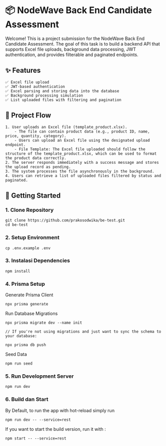# 📦 NodeWave Back End Candidate Assessment

Welcome! This is a project submission for the NodeWave Back End Candidate Assessment. The goal of this task is to build a backend API that supports Excel file uploads, background data processing, JWT authentication, and provides filterable and paginated endpoints.

## ✨ Features

    ✅ Excel file upload
    ✅ JWT-based authentication
    ✅ Excel parsing and storing data into the database
    ✅ Background processing simulation
    ✅ List uploaded files with filtering and pagination

## 📄 Project Flow

    1. User uploads an Excel file (template_product.xlsx).
        - The file can contain product data (e.g., product ID, name, price, quantity, category).
        - Users can upload an Excel file using the designated upload endpoint.
        - File Template: The Excel file uploaded should follow the structure of the template_product.xlsx, which can be used to format the product data correctly.
    2. The server responds immediately with a success message and stores the upload record as pending.
    3. The system processes the file asynchronously in the background.
    4. Users can retrieve a list of uploaded files filtered by status and paginated.

## 🚀 Getting Started

### 1. Clone Repository

    git clone https://github.com/prakosodwika/be-test.git
    cd be-test

### 2. Setup Environment

    cp .env.example .env

### 3. Instalasi Dependencies

    npm install

### 4. Prisma Setup

Generate Prisma Client

    npx prisma generate

Run Database Migrations

    npx prisma migrate dev --name init
    
    // If you're not using migrations and just want to sync the schema to your database:

    npx prisma db push

Seed Data

    npm run seed


### 5. Run Development Server

    npm run dev

### 6. Build dan Start

By Default, to run the app with hot-reload simply run

    npm run dev -- --service=rest

If you want to start the build version, run it with :

    npm start -- --service=rest



